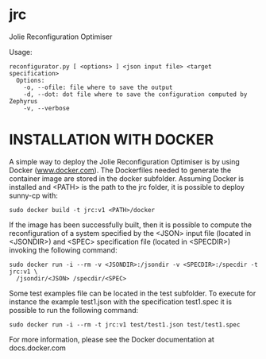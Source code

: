 # jrc
Jolie Reconfiguration Optimiser

Usage:

```
reconfigurator.py [ <options> ] <json input file> <target specification>
  Options:
    -o, --ofile: file where to save the output
    -d, --dot: dot file where to save the configuration computed by Zephyrus
    -v, --verbose
```

INSTALLATION WITH DOCKER
========================

A simple way to deploy the Jolie Reconfiguration Optimiser is by using Docker 
(www.docker.com). The Dockerfiles needed to generate the container image are 
stored in the docker subfolder. Assuming Docker is installed and \<PATH\> is the 
path to the jrc folder, it is possible to deploy sunny-cp with:

```
sudo docker build -t jrc:v1 <PATH>/docker
```

If the image has been successfully built, then it is possible to compute the 
reconfiguration of a system specified by the \<JSON\> input file (located in 
\<JSONDIR\>) and \<SPEC\> specification file (located in  \<SPECDIR\>) invoking 
the following command:

```
sudo docker run -i --rm -v <JSONDIR>:/jsondir -v <SPECDIR>:/specdir -t jrc:v1 \
  /jsondir/<JSON> /specdir/<SPEC>
```

Some test examples file can be located in the test subfolder.
To execute for instance the example test1.json with the specification test1.spec
it is possible to run the following command:

```
sudo docker run -i --rm -t jrc:v1 test/test1.json test/test1.spec
```

For more information, please see the Docker documentation at docs.docker.com

